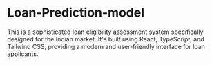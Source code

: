 # Loan-Prediction-model
This is a sophisticated loan eligibility assessment system specifically designed for the Indian market. It's built using React, TypeScript, and Tailwind CSS, providing a modern and user-friendly interface for loan applicants.
